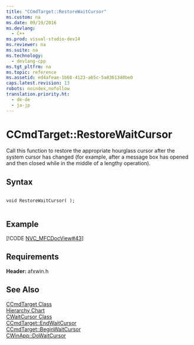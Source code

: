```yaml
---
title: "CCmdTarget::RestoreWaitCursor"
ms.custom: na
ms.date: 09/19/2016
ms.devlang: 
  - C++
ms.prod: visual-studio-dev14
ms.reviewer: na
ms.suite: na
ms.technology: 
  - devlang-cpp
ms.tgt_pltfrm: na
ms.topic: reference
ms.assetid: ed4afeae-1b68-4123-a65c-5a8361340be0
caps.latest.revision: 13
robots: noindex,nofollow
translation.priority.ht: 
  - de-de
  - ja-jp
---
```

# CCmdTarget::RestoreWaitCursor
Call this function to restore the appropriate hourglass cursor after the system cursor has changed (for example, after a message box has opened and then closed while in the middle of a lengthy operation).  
  
## Syntax  
  
```  
  
void RestoreWaitCursor( );  
  
```  
  
## Example  
 [!CODE [NVC_MFCDocView#43](../CodeSnippet/VS_Snippets_Cpp/NVC_MFCDocView#43)]  
  
## Requirements  
 **Header:** afxwin.h  
  
## See Also  
 [CCmdTarget Class](../vs140/CCmdTarget-Class.md)   
 [Hierarchy Chart](../vs140/Hierarchy-Chart.md)   
 [CWaitCursor Class](../vs140/CWaitCursor-Class.md)   
 [CCmdTarget::EndWaitCursor](../vs140/CCmdTarget--EndWaitCursor.md)   
 [CCmdTarget::BeginWaitCursor](../vs140/CCmdTarget--BeginWaitCursor.md)   
 [CWinApp::DoWaitCursor](../vs140/CWinApp--DoWaitCursor.md)